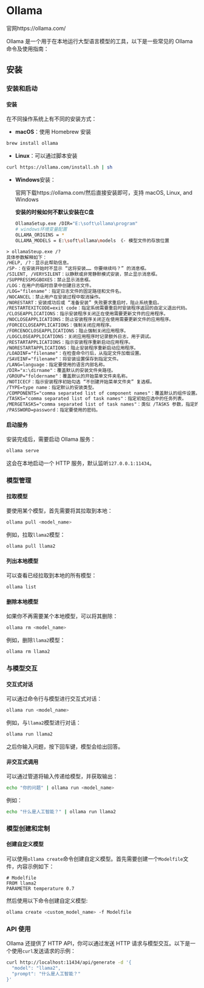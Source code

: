 # Ollama

官网https://ollama.com/

Ollama 是一个用于在本地运行大型语言模型的工具，以下是一些常见的 Ollama 命令及使用指南：

## 安装

### 安装和启动

#### 安装

在不同操作系统上有不同的安装方式：

- **macOS**：使用 Homebrew 安装

```bash
brew install ollama
```

- **Linux**：可以通过脚本安装

```bash
curl https://ollama.com/install.sh | sh
```

- **Windows**安装：

  官网下载https://ollama.com/然后直接安装即可，支持 macOS, Linux, and Windows

  **安装的时候如何不默认安装在C盘**   

  ```bash
  OllamaSetup.exe /DIR="E:\soft\ollama\program"
  # windows环境变量配置
  OLLAMA_ORIGINS = *
  OLLAMA_MODELS = E:\soft\ollama\models 《- 模型文件的存放位置
  ```

```txt
> ollamaSteup.exe /?
具体参数解释如下：
/HELP, /?：显示此帮助信息。
/SP-：在安装开始时不显示 “这将安装…… 你要继续吗？” 的消息框。
/SILENT, /VERYSILENT：以静默或非常静默模式安装，禁止显示消息框。
/SUPPRESSMSGBOXES：禁止显示消息框。
/LOG：在用户的临时目录中创建日志文件。
/LOG="filename"：指定日志文件的固定路径和文件名。
/NOCANCEL：禁止用户在安装过程中取消操作。
/NORESTART：安装成功后或 “准备安装” 失败要求重启时，阻止系统重启。
/RESTARTEXITCODE=exit code：指定系统需要重启时安装程序返回的自定义退出代码。
/CLOSEAPPLICATIONS：指示安装程序关闭正在使用需要更新文件的应用程序。
/NOCLOSEAPPLICATIONS：防止安装程序关闭正在使用需要更新文件的应用程序。
/FORCECLOSEAPPLICATIONS：强制关闭应用程序。
/FORCENOCLOSEAPPLICATIONS：阻止强制关闭应用程序。
/LOGCLOSEAPPLICATIONS：关闭应用程序时记录额外日志，用于调试。
/RESTARTAPPLICATIONS：指示安装程序重新启动应用程序。
/NORESTARTAPPLICATIONS：阻止安装程序重新启动应用程序。
/LOADINF="filename"：在检查命令行后，从指定文件加载设置。
/SAVEINF="filename"：将安装设置保存到指定文件。
/LANG=language：指定要使用的语言内部名称。
/DIR="x:\dirname"：覆盖默认的安装文件夹路径。
/GROUP="foldername"：覆盖默认的开始菜单文件夹名称。
/NOTICECF：指示安装程序初始勾选 “不创建开始菜单文件夹” 复选框。
/TYPE=type name：指定默认的安装类型。
/COMPONENTS="comma separated list of component names"：覆盖默认的组件设置。
/TASKS="comma separated list of task names"：指定初始应选中的任务列表。
/MERGETASKS="comma separated list of task names"：类似 /TASKS 参数，指定的任务将与默认选中的任务合并。
/PASSWORD=password：指定要使用的密码。
```



#### 启动服务

安装完成后，需要启动 Ollama 服务：

```bash
ollama serve
```

这会在本地启动一个 HTTP 服务，默认监听`127.0.0.1:11434`。

### 模型管理

#### 拉取模型

要使用某个模型，首先需要将其拉取到本地：

```bash
ollama pull <model_name>
```

例如，拉取`llama2`模型：

```bash
ollama pull llama2
```

#### 列出本地模型

可以查看已经拉取到本地的所有模型：

```bash
ollama list
```

#### 删除本地模型

如果你不再需要某个本地模型，可以将其删除：

```bash
ollama rm <model_name>
```

例如，删除`llama2`模型：

```bash
ollama rm llama2
```

### 与模型交互

#### 交互式对话

可以通过命令行与模型进行交互式对话：

```bash
ollama run <model_name>
```

例如，与`llama2`模型进行对话：

```bash
ollama run llama2
```

之后你输入问题，按下回车键，模型会给出回答。

#### 非交互式调用

可以通过管道将输入传递给模型，并获取输出：

```bash
echo "你的问题" | ollama run <model_name>
```

例如：

```bash
echo "什么是人工智能？" | ollama run llama2
```

### 模型创建和定制

#### 创建自定义模型

可以使用`ollama create`命令创建自定义模型。首先需要创建一个`Modelfile`文件，内容示例如下：

```plaintext
# Modelfile
FROM llama2
PARAMETER temperature 0.7
```

然后使用以下命令创建自定义模型:

```bash
ollama create <custom_model_name> -f Modelfile
```

### API 使用

Ollama 还提供了 HTTP API，你可以通过发送 HTTP 请求与模型交互。以下是一个使用`curl`发送请求的示例：

```bash
curl http://localhost:11434/api/generate -d '{
  "model": "llama2",
  "prompt": "什么是人工智能？"
}'
```